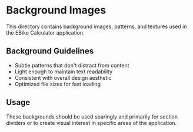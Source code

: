 # Background Images

This directory contains background images, patterns, and textures used in the EBike Calculator application.

## Background Guidelines

- Subtle patterns that don't distract from content
- Light enough to maintain text readability
- Consistent with overall design aesthetic
- Optimized file sizes for fast loading

## Usage

These backgrounds should be used sparingly and primarily for section dividers or to create visual interest in specific areas of the application.